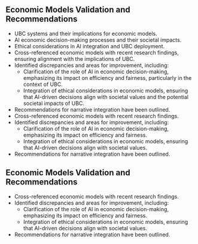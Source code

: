 
## Economic Models Validation and Recommendations
- UBC systems and their implications for economic models.
- AI economic decision-making processes and their societal impacts.
- Ethical considerations in AI integration and UBC deployment.
- Cross-referenced economic models with recent research findings, ensuring alignment with the implications of UBC.
- Identified discrepancies and areas for improvement, including:
  - Clarification of the role of AI in economic decision-making, emphasizing its impact on efficiency and fairness, particularly in the context of UBC.
  - Integration of ethical considerations in economic models, ensuring that AI-driven decisions align with societal values and the potential societal impacts of UBC.
- Recommendations for narrative integration have been outlined.
- Cross-referenced economic models with recent research findings.
- Identified discrepancies and areas for improvement, including:
  - Clarification of the role of AI in economic decision-making, emphasizing its impact on efficiency and fairness.
  - Integration of ethical considerations in economic models, ensuring that AI-driven decisions align with societal values.
- Recommendations for narrative integration have been outlined.
## Economic Models Validation and Recommendations
- Cross-referenced economic models with recent research findings.
- Identified discrepancies and areas for improvement, including:
  - Clarification of the role of AI in economic decision-making, emphasizing its impact on efficiency and fairness.
  - Integration of ethical considerations in economic models, ensuring that AI-driven decisions align with societal values.
- Recommendations for narrative integration have been outlined.
